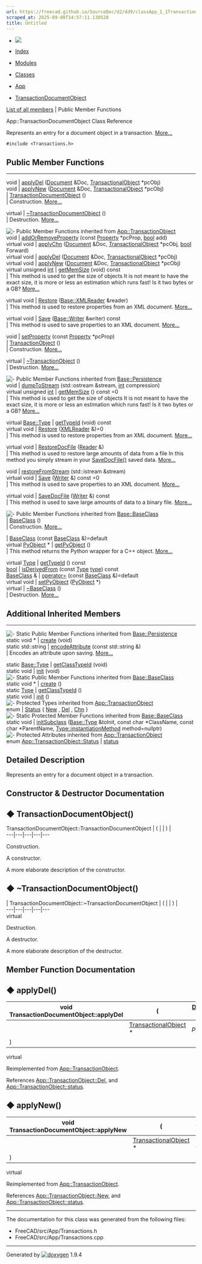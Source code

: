 ```yaml
---
url: https://freecad.github.io/SourceDoc/d2/dd9/classApp_1_1TransactionDocumentObject.html
scraped_at: 2025-09-08T14:57:11.130528
title: Untitled
---
```


  * [ ![](https://www.freecad.org/svg/logo-freecad.svg) ](https://freecadweb.org "FreeCAD")
  * [Index](../../index.html "Index")
  * [Modules](../../modules.html "Modules list")
  * [Classes](../../annotated.html "Annotated list")

  * [App](../../dd/dc2/namespaceApp.html)
  * [TransactionDocumentObject](../../d2/dd9/classApp_1_1TransactionDocumentObject.html)

[List of all members](../../de/d9f/classApp_1_1TransactionDocumentObject-members.html) | Public Member Functions

App::TransactionDocumentObject Class Reference

Represents an entry for a document object in a transaction.
[More...](../../d2/dd9/classApp_1_1TransactionDocumentObject.html#details)

`#include <Transactions.h>`

##  Public Member Functions  
  
---  
void | [applyDel](../../d2/dd9/classApp_1_1TransactionDocumentObject.html#aa6dbacdda12f6e29943a201964b1dfc0) ([Document](../../d8/d3e/classApp_1_1Document.html) &Doc, [TransactionalObject](../../d8/d00/classApp_1_1TransactionalObject.html) *pcObj)  
void | [applyNew](../../d2/dd9/classApp_1_1TransactionDocumentObject.html#a65baa755e299835ac422f261e1c269f1) ([Document](../../d8/d3e/classApp_1_1Document.html) &Doc, [TransactionalObject](../../d8/d00/classApp_1_1TransactionalObject.html) *pcObj)  
|
[TransactionDocumentObject](../../d2/dd9/classApp_1_1TransactionDocumentObject.html#a20e9c44e582cb367580cca9ad2c9ae10)
()  
| Construction.
[More...](../../d2/dd9/classApp_1_1TransactionDocumentObject.html#a20e9c44e582cb367580cca9ad2c9ae10)  
  
virtual | [~TransactionDocumentObject](../../d2/dd9/classApp_1_1TransactionDocumentObject.html#a89c8f2c63ef0fcedba252c57ad3ededf) ()  
| Destruction.
[More...](../../d2/dd9/classApp_1_1TransactionDocumentObject.html#a89c8f2c63ef0fcedba252c57ad3ededf)  
  
![-](../../closed.png) Public Member Functions inherited from
[App::TransactionObject](../../d9/d02/classApp_1_1TransactionObject.html)  
void | [addOrRemoveProperty](../../d9/d02/classApp_1_1TransactionObject.html#a1a9c63db207f7e24ed6918877c134764) (const [Property](../../d0/da9/classApp_1_1Property.html) *pcProp, [bool](../../d9/db9/classbool.html) add)  
virtual void | [applyChn](../../d9/d02/classApp_1_1TransactionObject.html#ae828131a91ad93ac2f20a51eeadecf70) ([Document](../../d8/d3e/classApp_1_1Document.html) &Doc, [TransactionalObject](../../d8/d00/classApp_1_1TransactionalObject.html) *pcObj, [bool](../../d9/db9/classbool.html) Forward)  
virtual void | [applyDel](../../d9/d02/classApp_1_1TransactionObject.html#a767c3b6d0d10ee49494289d8abf6a110) ([Document](../../d8/d3e/classApp_1_1Document.html) &Doc, [TransactionalObject](../../d8/d00/classApp_1_1TransactionalObject.html) *pcObj)  
virtual void | [applyNew](../../d9/d02/classApp_1_1TransactionObject.html#a3db6f824a0be768498b436418f52ba7c) ([Document](../../d8/d3e/classApp_1_1Document.html) &Doc, [TransactionalObject](../../d8/d00/classApp_1_1TransactionalObject.html) *pcObj)  
virtual unsigned [int](../../d1/da0/classint.html) | [getMemSize](../../d9/d02/classApp_1_1TransactionObject.html#a3a43e98f7d1bf137d920be96bc8a4587) (void) const  
| This method is used to get the size of objects It is not meant to have the
exact size, it is more or less an estimation which runs fast! Is it two bytes
or a GB?
[More...](../../d9/d02/classApp_1_1TransactionObject.html#a3a43e98f7d1bf137d920be96bc8a4587)  
  
virtual void | [Restore](../../d9/d02/classApp_1_1TransactionObject.html#abfde1f093dc2aed8ca598fecdedb6a7c) ([Base::XMLReader](../../dc/d95/classBase_1_1XMLReader.html) &reader)  
| This method is used to restore properties from an XML document.
[More...](../../d9/d02/classApp_1_1TransactionObject.html#abfde1f093dc2aed8ca598fecdedb6a7c)  
  
virtual void | [Save](../../d9/d02/classApp_1_1TransactionObject.html#abc2454a0ce4e5fa73563fc8f0b9ac3fa) ([Base::Writer](../../dd/d4d/classBase_1_1Writer.html) &writer) const  
| This method is used to save properties to an XML document.
[More...](../../d9/d02/classApp_1_1TransactionObject.html#abc2454a0ce4e5fa73563fc8f0b9ac3fa)  
  
void | [setProperty](../../d9/d02/classApp_1_1TransactionObject.html#ad234dbb98feea5e3fb448aa2b0825207) (const [Property](../../d0/da9/classApp_1_1Property.html) *pcProp)  
|
[TransactionObject](../../d9/d02/classApp_1_1TransactionObject.html#a4f2e3cb3c0f84044a4d96b8ce868e83e)
()  
| Construction.
[More...](../../d9/d02/classApp_1_1TransactionObject.html#a4f2e3cb3c0f84044a4d96b8ce868e83e)  
  
virtual | [~TransactionObject](../../d9/d02/classApp_1_1TransactionObject.html#abeccace5075af9c2b088f7c95ed3988f) ()  
| Destruction.
[More...](../../d9/d02/classApp_1_1TransactionObject.html#abeccace5075af9c2b088f7c95ed3988f)  
  
![-](../../closed.png) Public Member Functions inherited from
[Base::Persistence](../../d9/d25/classBase_1_1Persistence.html)  
void | [dumpToStream](../../d9/d25/classBase_1_1Persistence.html#a3f09f422620031b240b4f01c044b49c7) (std::ostream &stream, [int](../../d1/da0/classint.html) compression)  
virtual unsigned [int](../../d1/da0/classint.html) | [getMemSize](../../d9/d25/classBase_1_1Persistence.html#a8fb0589baca20935e80323d914b91ba9) () const =0  
| This method is used to get the size of objects It is not meant to have the
exact size, it is more or less an estimation which runs fast! Is it two bytes
or a GB?
[More...](../../d9/d25/classBase_1_1Persistence.html#a8fb0589baca20935e80323d914b91ba9)  
  
virtual [Base::Type](../../dc/dee/classBase_1_1Type.html) | [getTypeId](../../d9/d25/classBase_1_1Persistence.html#ab2e99822ef5477d5454c87d11ea75596) (void) const  
virtual void | [Restore](../../d9/d25/classBase_1_1Persistence.html#ad51f9a87f0e35c859aa446f7a05d2dbc) ([XMLReader](../../dc/d95/classBase_1_1XMLReader.html) &)=0  
| This method is used to restore properties from an XML document.
[More...](../../d9/d25/classBase_1_1Persistence.html#ad51f9a87f0e35c859aa446f7a05d2dbc)  
  
virtual void | [RestoreDocFile](../../d9/d25/classBase_1_1Persistence.html#a65260f99c6e0449f6caca2bc71efe37b) ([Reader](../../d1/d1f/classBase_1_1Reader.html) &)  
| This method is used to restore large amounts of data from a file In this
method you simply stream in your
[SaveDocFile()](../../d9/d25/classBase_1_1Persistence.html#af6ddc03fc798b7eb485afe4d98ec5e45
"This method is used to save large amounts of data to a binary file.") saved
data.
[More...](../../d9/d25/classBase_1_1Persistence.html#a65260f99c6e0449f6caca2bc71efe37b)  
  
void | [restoreFromStream](../../d9/d25/classBase_1_1Persistence.html#acf69a699ddf6fc30ff05fa70a27cc2dd) (std::istream &stream)  
virtual void | [Save](../../d9/d25/classBase_1_1Persistence.html#a0045bae1285a7176f3012454c4953436) ([Writer](../../dd/d4d/classBase_1_1Writer.html) &) const =0  
| This method is used to save properties to an XML document.
[More...](../../d9/d25/classBase_1_1Persistence.html#a0045bae1285a7176f3012454c4953436)  
  
virtual void | [SaveDocFile](../../d9/d25/classBase_1_1Persistence.html#af6ddc03fc798b7eb485afe4d98ec5e45) ([Writer](../../dd/d4d/classBase_1_1Writer.html) &) const  
| This method is used to save large amounts of data to a binary file.
[More...](../../d9/d25/classBase_1_1Persistence.html#af6ddc03fc798b7eb485afe4d98ec5e45)  
  
![-](../../closed.png) Public Member Functions inherited from
[Base::BaseClass](../../df/d4d/classBase_1_1BaseClass.html)  
|
[BaseClass](../../df/d4d/classBase_1_1BaseClass.html#a84b1d36d0060e74a7b48255bca0d1928)
()  
| Construction.
[More...](../../df/d4d/classBase_1_1BaseClass.html#a84b1d36d0060e74a7b48255bca0d1928)  
  
|
[BaseClass](../../df/d4d/classBase_1_1BaseClass.html#ae41bc09a1498fbd4e952e7a7dd9de791)
(const [BaseClass](../../df/d4d/classBase_1_1BaseClass.html) &)=default  
virtual [PyObject](../../df/d1b/classPyObject.html) * | [getPyObject](../../df/d4d/classBase_1_1BaseClass.html#a5abe791f44a7691c96c166820f823514) ()  
| This method returns the Python wrapper for a C++ object.
[More...](../../df/d4d/classBase_1_1BaseClass.html#a5abe791f44a7691c96c166820f823514)  
  
virtual [Type](../../dc/dee/classBase_1_1Type.html) | [getTypeId](../../df/d4d/classBase_1_1BaseClass.html#addbd3a4f09fce7ce5c6bf021e4c1d566) () const  
[bool](../../d9/db9/classbool.html) | [isDerivedFrom](../../df/d4d/classBase_1_1BaseClass.html#ac0aa6b7835ac8a11363cf54d84c5c127) (const [Type](../../dc/dee/classBase_1_1Type.html) [type](../../d9/d98/classtype.html)) const  
[BaseClass](../../df/d4d/classBase_1_1BaseClass.html) & | [operator=](../../df/d4d/classBase_1_1BaseClass.html#ad334dfcaf7aa8b86993eaefac41207c2) (const [BaseClass](../../df/d4d/classBase_1_1BaseClass.html) &)=default  
virtual void | [setPyObject](../../df/d4d/classBase_1_1BaseClass.html#a3146be9d62368b0c207a5571ed74828e) ([PyObject](../../df/d1b/classPyObject.html) *)  
virtual | [~BaseClass](../../df/d4d/classBase_1_1BaseClass.html#a7bd44242e16f121ed78718ee8c234f49) ()  
| Destruction.
[More...](../../df/d4d/classBase_1_1BaseClass.html#a7bd44242e16f121ed78718ee8c234f49)  
  
  
##  Additional Inherited Members  
  
---  
![-](../../closed.png) Static Public Member Functions inherited from
[Base::Persistence](../../d9/d25/classBase_1_1Persistence.html)  
static void * | [create](../../d9/d25/classBase_1_1Persistence.html#a8cecc55259bc79661a33a2d8df9764b7) (void)  
static std::string | [encodeAttribute](../../d9/d25/classBase_1_1Persistence.html#af652aa772949cdb36c2c087761f548ec) (const std::string &)  
| Encodes an attribute upon saving.
[More...](../../d9/d25/classBase_1_1Persistence.html#af652aa772949cdb36c2c087761f548ec)  
  
static [Base::Type](../../dc/dee/classBase_1_1Type.html) | [getClassTypeId](../../d9/d25/classBase_1_1Persistence.html#aafa03b0c10b4f57d997555881be0ed56) (void)  
static void | [init](../../d9/d25/classBase_1_1Persistence.html#a4e9f73ac099dd794f6c87946f61cee0e) (void)  
![-](../../closed.png) Static Public Member Functions inherited from
[Base::BaseClass](../../df/d4d/classBase_1_1BaseClass.html)  
static void * | [create](../../df/d4d/classBase_1_1BaseClass.html#a4e83383416327822cfbc39e264c43d6a) ()  
static [Type](../../dc/dee/classBase_1_1Type.html) | [getClassTypeId](../../df/d4d/classBase_1_1BaseClass.html#a1e2a449672f9d4f63dffde25182e39ca) ()  
static void | [init](../../df/d4d/classBase_1_1BaseClass.html#a212586b53f566dcb0e17626699be60a7) ()  
![-](../../closed.png) Protected Types inherited from
[App::TransactionObject](../../d9/d02/classApp_1_1TransactionObject.html)  
enum | [Status](../../d9/d02/classApp_1_1TransactionObject.html#af12b889a3756cb44c346cf06cbb7fe16) { [New](../../d9/d02/classApp_1_1TransactionObject.html#af12b889a3756cb44c346cf06cbb7fe16a6e80d4f3ab64d122c3427f320222dce8) , [Del](../../d9/d02/classApp_1_1TransactionObject.html#af12b889a3756cb44c346cf06cbb7fe16a4c5a4349fe7bb049c60f5534350acf48) , [Chn](../../d9/d02/classApp_1_1TransactionObject.html#af12b889a3756cb44c346cf06cbb7fe16ab8e7273c6754ae7dff2cc71fb8734b29) }  
![-](../../closed.png) Static Protected Member Functions inherited from
[Base::BaseClass](../../df/d4d/classBase_1_1BaseClass.html)  
static void | [initSubclass](../../df/d4d/classBase_1_1BaseClass.html#a09c22c2a82083180f9ba04b04ca6e7e2) ([Base::Type](../../dc/dee/classBase_1_1Type.html) &toInit, const char *ClassName, const char *ParentName, [Type::instantiationMethod](../../dc/dee/classBase_1_1Type.html#a10d2cdeee4a86a3e82a3d71e37a87495) method=nullptr)  
![-](../../closed.png) Protected Attributes inherited from
[App::TransactionObject](../../d9/d02/classApp_1_1TransactionObject.html)  
enum [App::TransactionObject::Status](../../d9/d02/classApp_1_1TransactionObject.html#af12b889a3756cb44c346cf06cbb7fe16) | [status](../../d9/d02/classApp_1_1TransactionObject.html#a1f7180a94863f92b71034c3e11fb4d90)  
  
## Detailed Description

Represents an entry for a document object in a transaction.

## Constructor & Destructor Documentation

## ◆ TransactionDocumentObject()

TransactionDocumentObject::TransactionDocumentObject  | ( | | ) |   
---|---|---|---|---  
  
Construction.

A constructor.

A more elaborate description of the constructor.

## ◆ ~TransactionDocumentObject()

| TransactionDocumentObject::~TransactionDocumentObject  | ( | | ) |   
---|---|---|---|---  
virtual  
  
Destruction.

A destructor.

A more elaborate description of the destructor.

## Member Function Documentation

## ◆ applyDel()

| void TransactionDocumentObject::applyDel  | ( | [Document](../../d8/d3e/classApp_1_1Document.html) & | _Doc_ ,   
---|---|---|---  
|  | [TransactionalObject](../../d8/d00/classApp_1_1TransactionalObject.html) *  | _pcObj_  
| ) | |   
virtual  
  
Reimplemented from
[App::TransactionObject](../../d9/d02/classApp_1_1TransactionObject.html#a767c3b6d0d10ee49494289d8abf6a110).

References
[App::TransactionObject::Del](../../d9/d02/classApp_1_1TransactionObject.html#af12b889a3756cb44c346cf06cbb7fe16a4c5a4349fe7bb049c60f5534350acf48),
and
[App::TransactionObject::status](../../d9/d02/classApp_1_1TransactionObject.html#a1f7180a94863f92b71034c3e11fb4d90).

## ◆ applyNew()

| void TransactionDocumentObject::applyNew  | ( | [Document](../../d8/d3e/classApp_1_1Document.html) & | _Doc_ ,   
---|---|---|---  
|  | [TransactionalObject](../../d8/d00/classApp_1_1TransactionalObject.html) *  | _pcObj_  
| ) | |   
virtual  
  
Reimplemented from
[App::TransactionObject](../../d9/d02/classApp_1_1TransactionObject.html#a3db6f824a0be768498b436418f52ba7c).

References
[App::TransactionObject::New](../../d9/d02/classApp_1_1TransactionObject.html#af12b889a3756cb44c346cf06cbb7fe16a6e80d4f3ab64d122c3427f320222dce8),
and
[App::TransactionObject::status](../../d9/d02/classApp_1_1TransactionObject.html#a1f7180a94863f92b71034c3e11fb4d90).

* * *

The documentation for this class was generated from the following files:

  * FreeCAD/src/App/Transactions.h
  * FreeCAD/src/App/Transactions.cpp

* * *

Generated by
[![doxygen](../../doxygen.svg)](https://www.doxygen.org/index.html) 1.9.4

